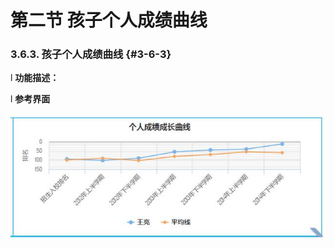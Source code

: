 # 第二节 孩子个人成绩曲线



### 3.6.3.      孩子个人成绩曲线 {#3-6-3}

l  **功能描述：**

l  **参考界面**

![](/assets/image202.jpg)
